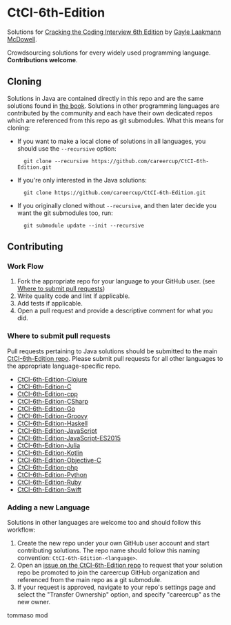 # CtCI-6th-Edition
Solutions for [Cracking the Coding Interview 6th Edition](http://www.amazon.com/Cracking-Coding-Interview-6th-Edition/dp/0984782850) by [Gayle Laakmann McDowell](http://www.gayle.com/).

Crowdsourcing solutions for every widely used programming language. **Contributions welcome**.

## Cloning

Solutions in Java are contained directly in this repo and are the same solutions found
in [the book](http://www.amazon.com/Cracking-Coding-Interview-6th-Edition/dp/0984782850). Solutions in other programming languages are contributed by the community and each have
their own dedicated repos which are referenced from this repo as git submodules. What this means for cloning:

- If you want to make a local clone of solutions in all languages, you should use the `--recursive` option:

        git clone --recursive https://github.com/careercup/CtCI-6th-Edition.git

- If you're only interested in the Java solutions:

        git clone https://github.com/careercup/CtCI-6th-Edition.git

- If you originally cloned without `--recursive`, and then later decide you want the git submodules too, run:

        git submodule update --init --recursive

## Contributing

### Work Flow
1. Fork the appropriate repo for your language to your GitHub user. (see [Where to submit pull requests](#where-to-submit-pull-requests))
2. Write quality code and lint if applicable.
3. Add tests if applicable.
4. Open a pull request and provide a descriptive comment for what you did.

### Where to submit pull requests

Pull requests pertaining to Java solutions should be submitted to the main [CtCI-6th-Edition repo](https://github.com/careercup/CtCI-6th-Edition). Please submit pull requests for all other languages to the appropriate language-specific repo.

- [CtCI-6th-Edition-Clojure](https://github.com/careercup/CtCI-6th-Edition-Clojure)
- [CtCI-6th-Edition-C](https://github.com/careercup/CtCI-6th-Edition-C)
- [CtCI-6th-Edition-cpp](https://github.com/careercup/CtCI-6th-Edition-cpp)
- [CtCI-6th-Edition-CSharp](https://github.com/careercup/CtCI-6th-Edition-CSharp)
- [CtCI-6th-Edition-Go](https://github.com/careercup/CtCI-6th-Edition-Go)
- [CtCI-6th-Edition-Groovy](https://github.com/careercup/CtCI-6th-Edition-Groovy)
- [CtCI-6th-Edition-Haskell](https://github.com/careercup/CtCI-6th-Edition-Haskell)
- [CtCI-6th-Edition-JavaScript](https://github.com/careercup/CtCI-6th-Edition-JavaScript)
- [CtCI-6th-Edition-JavaScript-ES2015](https://github.com/careercup/CtCI-6th-Edition-JavaScript-ES2015)
- [CtCI-6th-Edition-Julia](https://github.com/careercup/CtCI-6th-Edition-Julia)
- [CtCI-6th-Edition-Kotlin](https://github.com/careercup/CtCI-6th-Edition-Kotlin)
- [CtCI-6th-Edition-Objective-C](https://github.com/careercup/CtCI-6th-Edition-Objective-C)
- [CtCI-6th-Edition-php](https://github.com/careercup/CtCI-6th-Edition-php)
- [CtCI-6th-Edition-Python](https://github.com/careercup/CtCI-6th-Edition-Python)
- [CtCI-6th-Edition-Ruby](https://github.com/careercup/CtCI-6th-Edition-Ruby)
- [CtCI-6th-Edition-Swift](https://github.com/careercup/CtCI-6th-Edition-Swift)

### Adding a new Language

Solutions in other languages are welcome too and should follow this workflow:

1. Create the new repo under your own GitHub user account and start contributing solutions. The repo name should follow this naming convention: `CtCI-6th-Edition-<language>`.
2. Open an [issue on the CtCI-6th-Edition repo](https://github.com/careercup/CtCI-6th-Edition/issues) to request that your solution repo be promoted to join the careercup GitHub organization and referenced from the main repo as a git submodule.
3. If your request is approved, navigate to your repo's settings page and select the "Transfer Ownership" option, and specify "careercup" as the new owner.

tommaso mod